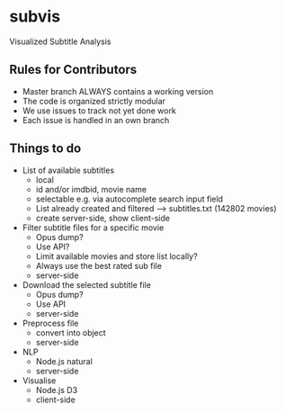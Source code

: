 # subvis
Visualized Subtitle Analysis

## Rules for Contributors
- Master branch ALWAYS contains a working version
- The code is organized strictly modular
- We use issues to track not yet done work
- Each issue is handled in an own branch

## Things to do
- List of available subtitles
  - local
  - id and/or imdbid, movie name
  - selectable e.g. via autocomplete search input field
  - List already created and filtered --> subtitles.txt (142802 movies)
  - create server-side, show client-side
- Filter subtitle files for a specific movie
  - Opus dump?
  - Use API?
  - Limit available movies and store list locally?
  - Always use the best rated sub file
  - server-side
- Download the selected subtitle file
  - Opus dump?
  - Use API
  - server-side
- Preprocess file
  - convert into object
  - server-side
- NLP
  - Node.js natural
  - server-side
- Visualise
  - Node.js D3
  - client-side
